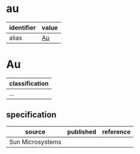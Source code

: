 # au

| identifier     | value
| -------------- | -----
| alias          | [Au](#au)

# Au
| classification
| --------------
| ...

## specification
| source | published         | reference
| ------ | ----------------- | ---------
| Sun Microsystems
